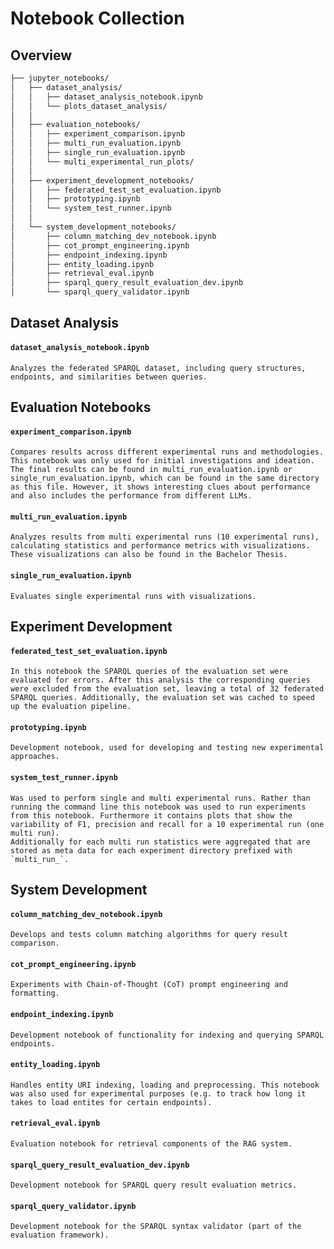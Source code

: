 

# Notebook Collection

## Overview

```bash
├── jupyter_notebooks/       
│   ├── dataset_analysis/
│   │   ├── dataset_analysis_notebook.ipynb
│   │   └── plots_dataset_analysis/
│   │
│   ├── evaluation_notebooks/
│   │   ├── experiment_comparison.ipynb
│   │   ├── multi_run_evaluation.ipynb
│   │   ├── single_run_evaluation.ipynb
│   │   └── multi_experimental_run_plots/
│   │
│   ├── experiment_development_notebooks/
│   │   ├── federated_test_set_evaluation.ipynb
│   │   ├── prototyping.ipynb
│   │   └── system_test_runner.ipynb
│   │
│   └── system_development_notebooks/
│       ├── column_matching_dev_notebook.ipynb
│       ├── cot_prompt_engineering.ipynb
│       ├── endpoint_indexing.ipynb
│       ├── entity_loading.ipynb
│       ├── retrieval_eval.ipynb
│       ├── sparql_query_result_evaluation_dev.ipynb
│       └── sparql_query_validator.ipynb
```


## Dataset Analysis

#### `dataset_analysis_notebook.ipynb`
```
Analyzes the federated SPARQL dataset, including query structures, endpoints, and similarities between queries.
```

## Evaluation Notebooks

#### `experiment_comparison.ipynb`
```
Compares results across different experimental runs and methodologies. This notebook was only used for initial investigations and ideation. The final results can be found in multi_run_evaluation.ipynb or single_run_evaluation.ipynb, which can be found in the same directory as this file. However, it shows interesting clues about performance and also includes the performance from different LLMs. 
```

#### `multi_run_evaluation.ipynb`
```
Analyzes results from multi experimental runs (10 experimental runs), calculating statistics and performance metrics with visualizations. These visualizations can also be found in the Bachelor Thesis.
```

#### `single_run_evaluation.ipynb`
```
Evaluates single experimental runs with visualizations.
```

## Experiment Development

#### `federated_test_set_evaluation.ipynb`
```
In this notebook the SPARQL queries of the evaluation set were evaluated for errors. After this analysis the corresponding queries were excluded from the evaluation set, leaving a total of 32 federated SPARQL queries. Additionally, the evaluation set was cached to speed up the evaluation pipeline.
```

#### `prototyping.ipynb`
```
Development notebook, used for developing and testing new experimental approaches.
```

#### `system_test_runner.ipynb`
```
Was used to perform single and multi experimental runs. Rather than running the command line this notebook was used to run experiments from this notebook. Furthermore it contains plots that show the variability of F1, precision and recall for a 10 experimental run (one multi run).
Additionally for each multi run statistics were aggregated that are stored as meta data for each experiment directory prefixed with `multi_run_`.
```

## System Development

#### `column_matching_dev_notebook.ipynb`
```
Develops and tests column matching algorithms for query result comparison.
```

#### `cot_prompt_engineering.ipynb`
```
Experiments with Chain-of-Thought (CoT) prompt engineering and formatting.
```

#### `endpoint_indexing.ipynb`
```
Development notebook of functionality for indexing and querying SPARQL endpoints.
```

#### `entity_loading.ipynb`
```
Handles entity URI indexing, loading and preprocessing. This notebook was also used for experimental purposes (e.g. to track how long it takes to load entites for certain endpoints).
```

#### `retrieval_eval.ipynb`
```
Evaluation notebook for retrieval components of the RAG system.
```

#### `sparql_query_result_evaluation_dev.ipynb`
```
Development notebook for SPARQL query result evaluation metrics.
```

#### `sparql_query_validator.ipynb`
```
Development notebook for the SPARQL syntax validator (part of the evaluation framework).
```
